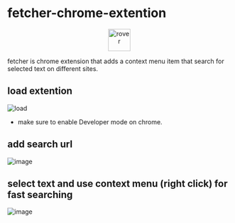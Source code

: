 # fetcher-chrome-extention
<p align="center">
    <img src="https://static.wikia.nocookie.net/the-microsoft-agent/images/e/ed/Image_%281%29.gif/revision/latest/top-crop/width/360/height/450?cb=20190127183042" width="50px" alt="rover"/>
</p>
fetcher is chrome extension that adds a context menu item that search for selected text on different sites.

## load extention

![load](https://user-images.githubusercontent.com/84399880/131568608-c8a4da2c-e386-4f9c-a88d-18b83a543bb7.png)

* make sure to enable Developer mode on chrome.

## add search url

![image](https://user-images.githubusercontent.com/84399880/131568785-56f689fc-0cea-4aa9-8037-1de601587966.png)

## select text and use context menu (right click) for fast searching

![image](https://user-images.githubusercontent.com/84399880/131568891-af027cbf-3a42-415e-9b7f-83a532f89fcb.png)
